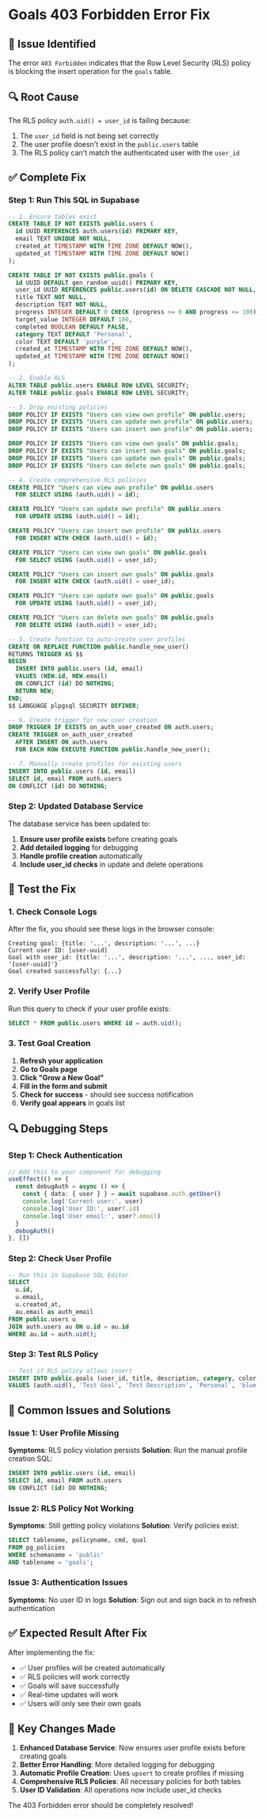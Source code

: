 # Goals 403 Forbidden Error Fix

## 🚨 **Issue Identified**
The error `403 Forbidden` indicates that the Row Level Security (RLS) policy is blocking the insert operation for the `goals` table.

## 🔍 **Root Cause**
The RLS policy `auth.uid() = user_id` is failing because:
1. The `user_id` field is not being set correctly
2. The user profile doesn't exist in the `public.users` table
3. The RLS policy can't match the authenticated user with the `user_id`

## ✅ **Complete Fix**

### **Step 1: Run This SQL in Supabase**

```sql
-- 1. Ensure tables exist
CREATE TABLE IF NOT EXISTS public.users (
  id UUID REFERENCES auth.users(id) PRIMARY KEY,
  email TEXT UNIQUE NOT NULL,
  created_at TIMESTAMP WITH TIME ZONE DEFAULT NOW(),
  updated_at TIMESTAMP WITH TIME ZONE DEFAULT NOW()
);

CREATE TABLE IF NOT EXISTS public.goals (
  id UUID DEFAULT gen_random_uuid() PRIMARY KEY,
  user_id UUID REFERENCES public.users(id) ON DELETE CASCADE NOT NULL,
  title TEXT NOT NULL,
  description TEXT NOT NULL,
  progress INTEGER DEFAULT 0 CHECK (progress >= 0 AND progress <= 100),
  target_value INTEGER DEFAULT 100,
  completed BOOLEAN DEFAULT FALSE,
  category TEXT DEFAULT 'Personal',
  color TEXT DEFAULT 'purple',
  created_at TIMESTAMP WITH TIME ZONE DEFAULT NOW(),
  updated_at TIMESTAMP WITH TIME ZONE DEFAULT NOW()
);

-- 2. Enable RLS
ALTER TABLE public.users ENABLE ROW LEVEL SECURITY;
ALTER TABLE public.goals ENABLE ROW LEVEL SECURITY;

-- 3. Drop existing policies
DROP POLICY IF EXISTS "Users can view own profile" ON public.users;
DROP POLICY IF EXISTS "Users can update own profile" ON public.users;
DROP POLICY IF EXISTS "Users can insert own profile" ON public.users;

DROP POLICY IF EXISTS "Users can view own goals" ON public.goals;
DROP POLICY IF EXISTS "Users can insert own goals" ON public.goals;
DROP POLICY IF EXISTS "Users can update own goals" ON public.goals;
DROP POLICY IF EXISTS "Users can delete own goals" ON public.goals;

-- 4. Create comprehensive RLS policies
CREATE POLICY "Users can view own profile" ON public.users
  FOR SELECT USING (auth.uid() = id);

CREATE POLICY "Users can update own profile" ON public.users
  FOR UPDATE USING (auth.uid() = id);

CREATE POLICY "Users can insert own profile" ON public.users
  FOR INSERT WITH CHECK (auth.uid() = id);

CREATE POLICY "Users can view own goals" ON public.goals
  FOR SELECT USING (auth.uid() = user_id);

CREATE POLICY "Users can insert own goals" ON public.goals
  FOR INSERT WITH CHECK (auth.uid() = user_id);

CREATE POLICY "Users can update own goals" ON public.goals
  FOR UPDATE USING (auth.uid() = user_id);

CREATE POLICY "Users can delete own goals" ON public.goals
  FOR DELETE USING (auth.uid() = user_id);

-- 5. Create function to auto-create user profiles
CREATE OR REPLACE FUNCTION public.handle_new_user()
RETURNS TRIGGER AS $$
BEGIN
  INSERT INTO public.users (id, email)
  VALUES (NEW.id, NEW.email)
  ON CONFLICT (id) DO NOTHING;
  RETURN NEW;
END;
$$ LANGUAGE plpgsql SECURITY DEFINER;

-- 6. Create trigger for new user creation
DROP TRIGGER IF EXISTS on_auth_user_created ON auth.users;
CREATE TRIGGER on_auth_user_created
  AFTER INSERT ON auth.users
  FOR EACH ROW EXECUTE FUNCTION public.handle_new_user();

-- 7. Manually create profiles for existing users
INSERT INTO public.users (id, email)
SELECT id, email FROM auth.users
ON CONFLICT (id) DO NOTHING;
```

### **Step 2: Updated Database Service**

The database service has been updated to:
1. **Ensure user profile exists** before creating goals
2. **Add detailed logging** for debugging
3. **Handle profile creation** automatically
4. **Include user_id checks** in update and delete operations

## 🧪 **Test the Fix**

### **1. Check Console Logs**
After the fix, you should see these logs in the browser console:
```
Creating goal: {title: '...', description: '...', ...}
Current user ID: [user-uuid]
Goal with user_id: {title: '...', description: '...', ..., user_id: '[user-uuid]'}
Goal created successfully: {...}
```

### **2. Verify User Profile**
Run this query to check if your user profile exists:
```sql
SELECT * FROM public.users WHERE id = auth.uid();
```

### **3. Test Goal Creation**
1. **Refresh your application**
2. **Go to Goals page**
3. **Click "Grow a New Goal"**
4. **Fill in the form and submit**
5. **Check for success** - should see success notification
6. **Verify goal appears** in goals list

## 🔍 **Debugging Steps**

### **Step 1: Check Authentication**
```typescript
// Add this to your component for debugging
useEffect(() => {
  const debugAuth = async () => {
    const { data: { user } } = await supabase.auth.getUser()
    console.log('Current user:', user)
    console.log('User ID:', user?.id)
    console.log('User email:', user?.email)
  }
  debugAuth()
}, [])
```

### **Step 2: Check User Profile**
```sql
-- Run this in Supabase SQL Editor
SELECT 
  u.id,
  u.email,
  u.created_at,
  au.email as auth_email
FROM public.users u
JOIN auth.users au ON u.id = au.id
WHERE au.id = auth.uid();
```

### **Step 3: Test RLS Policy**
```sql
-- Test if RLS policy allows insert
INSERT INTO public.goals (user_id, title, description, category, color, target_value)
VALUES (auth.uid(), 'Test Goal', 'Test Description', 'Personal', 'blue', 100);
```

## 🚨 **Common Issues and Solutions**

### **Issue 1: User Profile Missing**
**Symptoms**: RLS policy violation persists
**Solution**: Run the manual profile creation SQL:
```sql
INSERT INTO public.users (id, email)
SELECT id, email FROM auth.users
ON CONFLICT (id) DO NOTHING;
```

### **Issue 2: RLS Policy Not Working**
**Symptoms**: Still getting policy violations
**Solution**: Verify policies exist:
```sql
SELECT tablename, policyname, cmd, qual 
FROM pg_policies 
WHERE schemaname = 'public' 
AND tablename = 'goals';
```

### **Issue 3: Authentication Issues**
**Symptoms**: No user ID in logs
**Solution**: Sign out and sign back in to refresh authentication

## ✅ **Expected Result After Fix**

After implementing the fix:
- ✅ User profiles will be created automatically
- ✅ RLS policies will work correctly
- ✅ Goals will save successfully
- ✅ Real-time updates will work
- ✅ Users will only see their own goals

## 🎯 **Key Changes Made**

1. **Enhanced Database Service**: Now ensures user profile exists before creating goals
2. **Better Error Handling**: More detailed logging for debugging
3. **Automatic Profile Creation**: Uses `upsert` to create profiles if missing
4. **Comprehensive RLS Policies**: All necessary policies for both tables
5. **User ID Validation**: All operations now include user_id checks

The 403 Forbidden error should be completely resolved!
